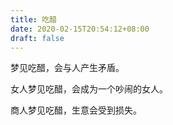 ```yaml
---
title: 吃醋
date: 2020-02-15T20:54:12+08:00
draft: false
---
```


梦见吃醋，会与人产生矛盾。


女人梦见吃醋，会成为一个吵闹的女人。


商人梦见吃醋，生意会受到损失。
